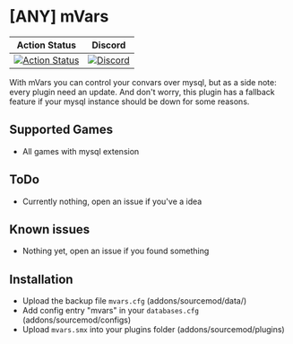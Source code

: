 # [ANY] mVars

| Action Status | Discord |
|:-------------:|:-------:|
| [![Action Status](https://github.com/Bara/mVars/workflows/Compile%20with%20SourceMod/badge.svg)](https://github.com/Bara/mVars/actions) | [![Discord](https://img.shields.io/discord/388685157286019072.svg)](https://discord.gg/NUMQfgs) |

With mVars you can control your convars over mysql, but as a side note: every plugin need an update. And don't worry, this plugin has a fallback feature if your mysql instance should be down for some reasons.

## Supported Games
 - All games with mysql extension

## ToDo
 - Currently nothing, open an issue if you've a idea

## Known issues
 - Nothing yet, open an issue if you found something

## Installation
 - Upload the backup file `mvars.cfg` (addons/sourcemod/data/)
 - Add config entry "mvars" in your `databases.cfg` (addons/sourcemod/configs)
 - Upload `mvars.smx` into your plugins folder (addons/sourcemod/plugins)
